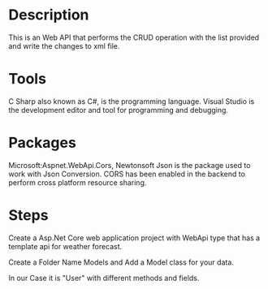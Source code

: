 ﻿# Description
This is an Web API that performs the CRUD operation with the list provided and write the changes to xml file.

# Tools
C Sharp also known as C#, is the programming language. Visual Studio is the development editor and tool for programming and debugging.

# Packages
Microsoft:Aspnet.WebApi.Cors, Newtonsoft Json is the package used to work with Json Conversion. CORS has been enabled in the backend to perform cross platform resource sharing.

# Steps

Create a Asp.Net Core web application project with WebApi type that has a template api for weather forecast.

Create a Folder Name Models and Add a Model class for your data.

In our Case it is "User" with different methods and fields.



